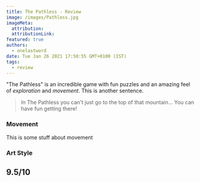 ```yaml
---
title: The Pathless - Review
image: /images/Pathless.jpg
imageMeta:
  attribution:
  attributionLink:
featured: true
authors:
  - onelastword
date: Tue Jan 26 2021 17:50:55 GMT+0100 (IST)
tags:
  - review
---
```


"The Pathless" is an incredible game with fun puzzles and an amazing feel of _exploration_ and *movement*.
This is another sentence.

> In The Pathless you can't just go to the top of that mountain... You can have fun getting there!

### Movement

This is some stuff about movement

### Art Style

## 9.5/10
